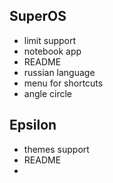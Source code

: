 ## SuperOS
- limit support
- notebook app
- README
- russian language
- menu for shortcuts
- angle circle

## Epsilon
- themes support
- README
- 

